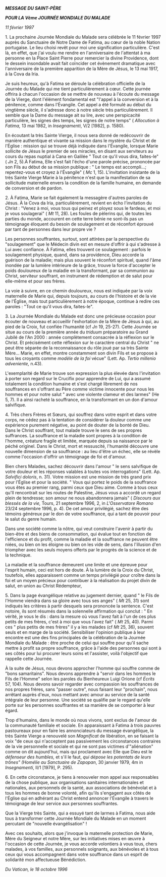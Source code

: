 ***MESSAGE DU SAINT-PÈRE***

***POUR LA Vème JOURNÉE MONDIALE DU MALADE***

*11 février 1997*

1\. La prochaine Journée Mondiale du Malade sera célébrée le 11 février 1997 auprès du Sanctuaire de Notre Dame de Fatima, au cœur de la noble Nation portugaise. Le lieu choisi revêt pour moi une signification particulière. C'est là, en effet, que j'ai voulu me rendre en l'anniversaire de l'attentat à ma personne en la Place Saint Pierre pour remercier la divine Providence, dont le dessein insondable avait fait coïncider cet évènement dramatique avec l'anniversaire de la première apparition de la Mère de Jésus, le 13 mai 1917, à la Cova da Iria.

Je suis heureux, qu'à Fatima se déroule la célébration officielle de la Journée du Malade qui me tient particulièrement à cœur. Cette journée offrira à chacun l'occasion de se mettre de nouveau à l'écoute du message de la Vierge, dont l'élément fondamental est "l'appel à la conversion et à la pénitence, comme dans l'Évangile. Cet appel a été formulé au début du vingtième siècle, il s'adresse donc à notre siècle très particulièrement. Il semble que la Dame du message ait su lire, avec une perspicacité particulière, les signes des temps, les signes de notre temps" ( *Allocution à Fatima,* 13 mai 1982, in *Insegnamenti*, V/2 \[1982\], p. 1580).

En écoutant la très Sainte Vierge, il nous sera donné de redécouvrir de manière authentique et vivante sa mission dans le mystère du Christ et de l'Église : mission qui se trouve déjà indiquée dans l'Évangile, lorsque Marie sollicite de Jésus le premier de ses miracles, en disant aux serviteurs au cours du repas nuptial à Cana en Galilée " Tout ce qu'il vous dira, faites-le" ( *Jn* 2, 5).À Fatima, Elle s'est fait l'écho d'une parole précise, prononcée par son Fils au début de sa mission publique : " Le temps est accompli...; repentez-vous et croyez à l'Évangile" ( *Mc* 1, 15). L'invitation insistante de la très Sainte Vierge Marie à la pénitence n'est que la manifestation de sa sollicitude maternelle envers la condition de la famille humaine, en demande de conversion et de pardon.

2\. À Fatima, Marie se fait également la messagère d'autres paroles de Jésus. À la Cova da Iria, particulièrement, revient en écho l'invitation du Christ : "Venez à moi, vous tous qui peinez et ployez sous le fardeau, et moi je vous soulagerai" ( *Mt* 11, 28). Les foules de pèlerins qui, de toutes les parties du monde, accourent en cette terre bénie ne sont-ils pas un témoignage éloquent du besoin de soulagement et de réconfort éprouvé par tant de personnes dans leur propre vie ?

Les personnes souffrantes, surtout, sont attirées par la perspective du "soulagement" que le Médecin divin est en mesure d'offrir à qui s'adresse à Lui avec confiance. À Fatima, elles trouvent ce soulagement : parfois le soulagement physique, quand, dans sa providence, Dieu accorde la guérison de la maladie; mais plus souvent le réconfort spirituel, quand l'âme inondée par la lumière intérieure de la grâce, trouve la force d'accepter le poids douloureux de la maladie en la transformant, par sa communion au Christ, serviteur souffrant, en instrument de rédemption et de salut pour elle-même et pour ses frères.

La voie à suivre, en ce chemin douloureux, nous est indiquée par la voix maternelle de Marie qui, depuis toujours, au cours de l'histoire et de la vie de l'Église, mais tout particulièrement à notre époque, continue à redire ces paroles : "Tout ce qu'il vous dira, faites-le".

3\. La Journée Mondiale du Malade est donc une précieuse occasion pour écouter de nouveau et accueillir l'exhortation de la Mère de Jésus à qui, au pied de la Croix, fut confiée l'humanité (cf *Jn* 19, 25-27). Cette Journée se situe au cours de la première année du *triduum* préparatoire au Grand Jubilé de l'An 2000 : année complètement consacrée à la réflexion sur le Christ. Et précisément cette réflexion sur le caractère central du Christ " ne peut être séparée de la reconnaissance du rôle joué par sa très Sainte Mère... Marie, en effet, montre constamment son divin Fils et se propose à tous les croyants comme *modèle de la foi* vécue" (Lett. Ap. *Tertio millenio adveniente,* n.43).

L'exemplarité de Marie trouve son expression la plus élevée dans l'invitation à porter son regard sur le Crucifix pour apprendre de Lui, qui a assumé totalement la condition humaine et s'est chargé librement de nos souffrances en s'offrant au Père comme victime innocente pour nous les hommes et pour notre salut " avec une violente clameur et des larmes" (He 5, 7). Il a ainsi racheté la souffrance, en la transformant en un don d'amour salvifique.

4\. Très chers Frères et Sœurs, qui souffrez dans votre esprit et dans votre corps, ne cédez pas à la tentation de considérer la douleur comme une expérience purement négative, au point de douter de la bonté de Dieu. Dans le Christ souffrant, tout malade trouve le sens de ses propres suffrances. La souffrance et la maladie sont propres à la condition de l'homme, créature fragile et limitée, marquée depuis sa naissance par le péché originel. Dans le Christ, mort et ressuscité, l'humanité découvre une nouvelle dimension de sa souffrance : au lieu d'être un échec, elle se révèle comme l'occasion d'offrir un témoignage de foi et d'amour.

Bien chers Malades, sachez découvrir dans l'amour " le sens salvifique de votre douleur et les réponses valables à toutes vos interrogations" (Lett. Ap. *Salvifici doloris*, n. 31). Votre mission est une mission de très grand prix pour l'Église et pour la société. " Vous qui portez le poids de la souffrance vous êtes au premier rang, parmi ceux que Dieu aime. Comme à tous ceux qu'Il rencontrait sur les routes de Palestine, Jésus vous a accordé un regard plein de tendresse; son amour ne nous abandonnera jamais" ( *Discours aux blessés de la vie,* Tours, 21 septembre 1996, 2, in *L'Osservatore Romano* 23/24 septembre 1996, p. 4). De cet amour privilégié, sachez être des témoins généreux par le don de votre souffrance, qui a tant de pouvoir pour le salut du genre humain.

Dans une société comme la nôtre, qui veut construire l'avenir à partir du bien-être et des biens de consommation, qui évalue tout en fonction de l'efficience et du profit, comme la maladie et la souffrance ne peuvent être niées, ou bien on les éloigne ou bien on les vide de sens, dans l'illusion d'en triompher avec les seuls moyens offerts par le progrès de la science et de la technique.

La maladie et la souffrance demeurent une limite et une épreuve pour l'esprit humain, ceci est hors de doute. À la lumière de la Croix du Christ, toutefois, elles apparaissent comme un temps privilégié pour croître dans la foi et un moyen précieux pour contribuer à la réalisation du projet divin de salut, en union au Christ Rédempteur,

5\. Dans la page évangélique relative au jugement dernier, quand " le Fils de l'Homme viendra dans sa gloire avec tous ses anges" ( *Mt* 25, 31) sont indiqués les critères à partir desquels sera prononcée la sentence. C'est notoire, ils sont résumés dans la solennelle affirmation qui conclut : " En vérité, je vous le dis : dans la mesure où vous l'avez fait à l'un de ces plus petits de mes frères, c'est à moi que vous l'avez fait" ( *Mt* 25, 40). Parmi ces " plus petits de mes frères" il y a les malades (cf *Mt* 25, 36), souvent seuls et en marge de la société. Sensibiliser l'opinion publique à leur encontre est une des fins principales de la célébration de la Journée Mondiale du Malade : être proche de celui qui souffre pour qu'il sache mettre à profit sa propre souffrance, grâce à l'aide des personnes qui sont à ses côtés pour lui procurer leurs soins et l'assister, voilà l'objectif que rappelle cette Journée.

À la suite de Jésus, nous devons approcher l'homme qui souffre comme de "bons samaritains". Nous devons apprendre à "servir dans les hommes le Fils de l'Homme" selon les paroles du Bienheureux Luigi Orione (cf *Écrits* 57, 104). Nous devons savoir regarder avec compassion les souffrances de nos propres frères, sans "passer outre", nous faisant leur "prochain", nous arrêtant auprès d'eux, nous mettant avec amour au service de la santé intégrale de leur personne. Une société se qualifie par le regard qu'elle porte sur les personnes souffrantes et sa manière de se comporter à leur égard.

Trop d'humains, dans le monde où nous vivons, sont exclus de l'amour de la communauté familiale et sociale. En apparaissant à Fatima à trois pauvres pastoureaux pour en faire les annonciateurs du message évangélique, la très Sainte Vierge a renouvelé son *Magnificat* de libération, en se faisant la voix "de ceux qui n'acceptent pas passivement les circonstances contraires de la vie personnelle et sociale et qui ne sont pas victimes d'"aliénation" comme on dit aujourd'hui, mais qui proclament avec Elle que Dieu est le *défenseur des humbles,* et s'il le faut, *qui dépose les potentats de leurs trônes" (Homélie au Sanctuaire de Zapopan*, 30 janvier 1979, 4m in *Insegnamenti*, II/1 \[1979\], P. 295).

6\. En cette circonstance, je tiens à renouveler mon appel aux responsables de la chose publique, aux organisations sanitaires internationales et nationales, aux personnels de la santé, aux associations de bénévolat et à tous les hommes de bonne volonté, afin qu'ils s'engagent aux côtés de l'Église qui en adhérant au Christ entend annoncer l'Évangile à travers le témoignage de leur service aux personnes souffrantes.

Que la Vierge très Sainte, qui a essuyé tant de larmes à Fatima, nous aide tous à transformer cette Journée Mondiale du Malade en un moment percutant de "nouvelle évangélisation" !

Avec ces souhaits, alors que j'invoque la maternelle protection de Marie, Mère du Seigneur et notre Mère, sur les initiatives mises en œuvre à l'occasion de cette Journée, je vous accorde volontiers à vous tous, chers malades, à vos familles, aux personnels soignants, aux bénévoles et à tous ceux qui vous accompagnent dans votre souffrance dans un esprit de solidarité mon affectueuse Bénédiction.

*Du Vatican, le 18 octobre 1996*